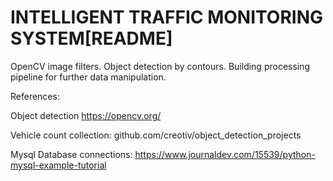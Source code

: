 # INTELLIGENT TRAFFIC MONITORING SYSTEM[README]

OpenCV image filters.
Object detection by contours.
Building processing pipeline for further data manipulation.

<!--

MOG Algorithm - For background subtraction
foreground_objects = current_frame - background_layer

Filtering
Removing unwanted noises to make the object look bolder

Object detection by contours
we will use the standard cv2.findContours method


Building processing pipeline
So we create contour detection first, o just merge together out bg subtraction, filtering and detection parts.
Now let’s create a processor that will link detected objects on different frames and will create paths, and also will count vehicles.
The vehicles entering and exiting the detection zone will be counted and the number of vehicles in the zone is obtained



The number of vehicles inside each of the lane is used to decide the current and the upcoming traffic lights.

We are following a Round robin based distribution of the cycle to the lanes
and our algorithm could be easily mapped for junctions with varying number of intersecting roads.

The recorded cctv data is also used for a variety of other use cases like 
pedestrian detection and signal allocation for pedestrians
Vehicle classifier and then intelligently map the duration
Number plate detection and other traffic rule violations.
-->
References:

Object detection
https://opencv.org/

Vehicle count collection:
github.com/creotiv/object_detection_projects

Mysql Database connections:
https://www.journaldev.com/15539/python-mysql-example-tutorial







